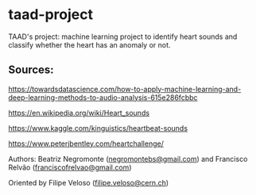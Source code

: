 # taad-project
TAAD's project: machine learning project to identify heart sounds and classify whether the heart has an anomaly or not.

## Sources: 
https://towardsdatascience.com/how-to-apply-machine-learning-and-deep-learning-methods-to-audio-analysis-615e286fcbbc 

https://en.wikipedia.org/wiki/Heart_sounds

https://www.kaggle.com/kinguistics/heartbeat-sounds

https://www.peterjbentley.com/heartchallenge/

Authors: 
Beatriz Negromonte (negromontebs@gmail.com) and
Francisco Relvão (franciscofrelvao@gmail.com)

Oriented by Filipe Veloso (filipe.veloso@cern.ch)
